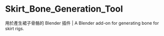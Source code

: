 # Skirt_Bone_Generation_Tool
用於產生裙子骨骼的 Blender 插件 | A Blender add-on for generating bone for skirt rigs.
